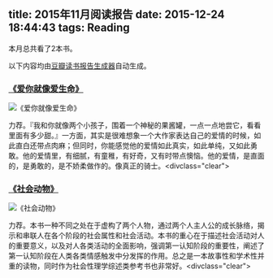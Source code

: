title: 2015年11月阅读报告
date: 2015-12-24 18:44:43
tags: Reading
---
本月总共看了2本书。

以下内容均由[豆瓣读书报告生成器](https://github.com/findingsea/DouBanReader)自动生成。

<!-- more -->

### [《爱你就像爱生命》](http://book.douban.com/subject/3071717/)

![《爱你就像爱生命》](https://img1.doubanio.com/lpic/s4661043.jpg)

力荐。『我和你就像两个小孩子，围着一个神秘的果酱罐，一点一点地尝它，看看里面有多少甜。』一方面，其实是很难想象一个大作家表达自己的爱情的时候，如此直白还带点肉麻；但同时，你能感觉他的爱情如此真实，如此单纯，又如此勇敢。他的爱情里，有细腻，有童稚，有好奇，又有时带点懊恼。他的爱情，是直面的，是勇敢的，是不娇柔做作的。像真正的骑士。<divclass="clear"></div>

### [《社会动物》](http://book.douban.com/subject/10539126/)

![《社会动物》](https://img1.doubanio.com/lpic/s9056058.jpg)

力荐。本书一种不同之处在于虚构了两个人物，通过两个人主人公的成长脉络，揭示和串联人在各个阶段的社会属性和社会活动。本书的重心在于描述社会活动对人的重要意义，以及对人各类活动的全面影响，强调第一认知阶段的重要性，阐述了第一认知阶段在人类各类情感触发中分发挥的作用。总之是一本故事性和学术性并重的读物，同时作为社会性理学综述类参考书也非常好。<divclass="clear"></div>